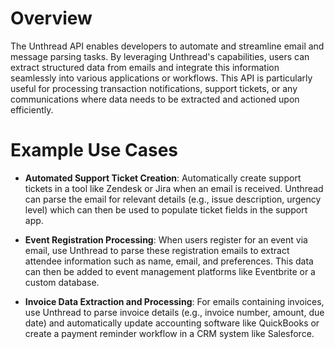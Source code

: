 # Overview

The Unthread API enables developers to automate and streamline email and message parsing tasks. By leveraging Unthread's capabilities, users can extract structured data from emails and integrate this information seamlessly into various applications or workflows. This API is particularly useful for processing transaction notifications, support tickets, or any communications where data needs to be extracted and actioned upon efficiently.

# Example Use Cases

- **Automated Support Ticket Creation**: Automatically create support tickets in a tool like Zendesk or Jira when an email is received. Unthread can parse the email for relevant details (e.g., issue description, urgency level) which can then be used to populate ticket fields in the support app.

- **Event Registration Processing**: When users register for an event via email, use Unthread to parse these registration emails to extract attendee information such as name, email, and preferences. This data can then be added to event management platforms like Eventbrite or a custom database.

- **Invoice Data Extraction and Processing**: For emails containing invoices, use Unthread to parse invoice details (e.g., invoice number, amount, due date) and automatically update accounting software like QuickBooks or create a payment reminder workflow in a CRM system like Salesforce.
